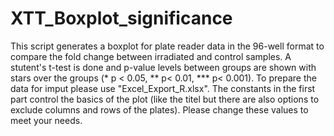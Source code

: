 # XTT_Boxplot_significance
This script generates a boxplot for plate reader data in the 96-well format to compare the fold change between irradiated and control samples. 
A stutent's t-test is done and p-value levels between groups are shown with stars over the groups 
(* p < 0.05, ** p< 0.01, *** p< 0.001). 
To prepare the data for imput please use "Excel_Export_R.xlsx". 
The constants in the first part control the basics of the plot (like the titel but there are also options to exclude columns and rows of the plates). 
Please change these values to meet your needs.  
